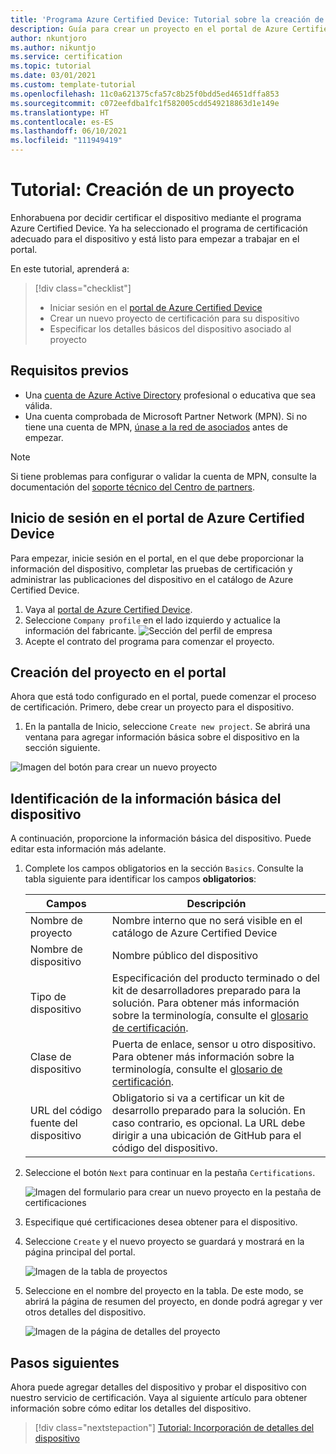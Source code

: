 ```yaml
---
title: 'Programa Azure Certified Device: Tutorial sobre la creación de un proyecto'
description: Guía para crear un proyecto en el portal de Azure Certified Device
author: nkuntjoro
ms.author: nikuntjo
ms.service: certification
ms.topic: tutorial
ms.date: 03/01/2021
ms.custom: template-tutorial
ms.openlocfilehash: 11c0a621375cfa57c8b25f0bdd5ed4651dffa853
ms.sourcegitcommit: c072eefdba1fc1f582005cdd549218863d1e149e
ms.translationtype: HT
ms.contentlocale: es-ES
ms.lasthandoff: 06/10/2021
ms.locfileid: "111949419"
---
```

# <a name="tutorial-create-your-project"></a>Tutorial: Creación de un proyecto

Enhorabuena por decidir certificar el dispositivo mediante el programa Azure Certified Device. Ya ha seleccionado el programa de certificación adecuado para el dispositivo y está listo para empezar a trabajar en el portal.

En este tutorial, aprenderá a:

> [!div class="checklist"]
> * Iniciar sesión en el [portal de Azure Certified Device](https://certify.azure.com/)
> * Crear un nuevo proyecto de certificación para su dispositivo
> * Especificar los detalles básicos del dispositivo asociado al proyecto

## <a name="prerequisites"></a>Requisitos previos


- Una [cuenta de Azure Active Directory](../active-directory/fundamentals/active-directory-whatis.md) profesional o educativa que sea válida.
- Una cuenta comprobada de Microsoft Partner Network (MPN). Si no tiene una cuenta de MPN, [únase a la red de asociados](https://partner.microsoft.com/) antes de empezar. 

> [!NOTE] 
> Si tiene problemas para configurar o validar la cuenta de MPN, consulte la documentación del [soporte técnico del Centro de partners](/partner-center).


## <a name="signing-into-the-azure-certified-device-portal"></a>Inicio de sesión en el portal de Azure Certified Device

Para empezar, inicie sesión en el portal, en el que debe proporcionar la información del dispositivo, completar las pruebas de certificación y administrar las publicaciones del dispositivo en el catálogo de Azure Certified Device.

1. Vaya al [portal de Azure Certified Device](https://certify.azure.com).
1. Seleccione `Company profile` en el lado izquierdo y actualice la información del fabricante.
   ![Sección del perfil de empresa](./media/images/company-profile.png)
1. Acepte el contrato del programa para comenzar el proyecto.

## <a name="creating-your-project-on-the-portal"></a>Creación del proyecto en el portal

Ahora que está todo configurado en el portal, puede comenzar el proceso de certificación. Primero, debe crear un proyecto para el dispositivo.

1. En la pantalla de Inicio, seleccione `Create new project`. Se abrirá una ventana para agregar información básica sobre el dispositivo en la sección siguiente.

 ![Imagen del botón para crear un nuevo proyecto](./media/images/create-new-project.png)

## <a name="identifying-basic-device-information"></a>Identificación de la información básica del dispositivo

A continuación, proporcione la información básica del dispositivo. Puede editar esta información más adelante.

1. Complete los campos obligatorios en la sección `Basics`. Consulte la tabla siguiente para identificar los campos **obligatorios**:

    | Campos                  | Descripción                                                                                                                         |
    |------------------------|-------------------------------------------------------------------------------------------------------------------------------------|
    | Nombre de proyecto           | Nombre interno que no será visible en el catálogo de Azure Certified Device                                                        |
    | Nombre de dispositivo            | Nombre público del dispositivo                                                                                                |
    | Tipo de dispositivo            | Especificación del producto terminado o del kit de desarrolladores preparado para la solución.     Para obtener más información sobre la terminología, consulte el [glosario de certificación](./resources-glossary.md).                                                                     |
    | Clase de dispositivo           | Puerta de enlace, sensor u otro dispositivo.  Para obtener más información sobre la terminología, consulte el [glosario de certificación](./resources-glossary.md).                                                                    |
    | URL del código fuente del dispositivo | Obligatorio si va a certificar un kit de desarrollo preparado para la solución. En caso contrario, es opcional. La URL debe dirigir a una ubicación de GitHub para el código del dispositivo. |
1. Seleccione el botón `Next` para continuar en la pestaña `Certifications`.

    ![Imagen del formulario para crear un nuevo proyecto en la pestaña de certificaciones](./media/images/create-new-project-certificationswindow.png)

1. Especifique qué certificaciones desea obtener para el dispositivo.
1. Seleccione `Create` y el nuevo proyecto se guardará y mostrará en la página principal del portal.

    ![Imagen de la tabla de proyectos](./media/images/project-table.png)

1. Seleccione en el nombre del proyecto en la tabla. De este modo, se abrirá la página de resumen del proyecto, en donde podrá agregar y ver otros detalles del dispositivo.

    ![Imagen de la página de detalles del proyecto](./media/images/device-details-section.png)

## <a name="next-steps"></a>Pasos siguientes

Ahora puede agregar detalles del dispositivo y probar el dispositivo con nuestro servicio de certificación. Vaya al siguiente artículo para obtener información sobre cómo editar los detalles del dispositivo.
> [!div class="nextstepaction"]
> [Tutorial: Incorporación de detalles del dispositivo](tutorial-02-adding-device-details.md)